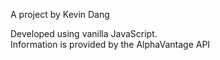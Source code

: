 
A project by Kevin Dang 

Developed using vanilla JavaScript. <br>
Information is provided by the AlphaVantage API
